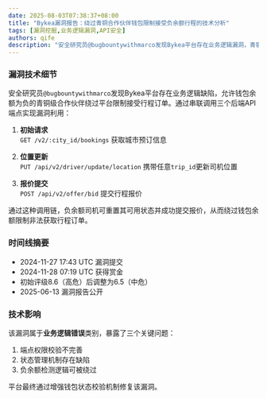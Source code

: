 ```yaml
---
date: 2025-08-03T07:38:37+08:00
title: "Bykea漏洞报告：绕过青铜合作伙伴钱包限制接受负余额行程的技术分析"
tags: [漏洞挖掘,业务逻辑漏洞,API安全]
authors: qife
description: "安全研究员@bugbountywithmarco发现Bykea平台存在业务逻辑漏洞，青铜级合作伙伴可通过串联三个后端API端点绕过钱包负余额限制，实现异常接单。该漏洞涉及GET/PUT/POST请求的链式调用，最终获得平台2000美元漏洞赏金。"
---
```


### 漏洞技术细节

安全研究员`@bugbountywithmarco`发现Bykea平台存在业务逻辑缺陷，允许钱包余额为负的青铜级合作伙伴绕过平台限制接受行程订单。通过串联调用三个后端API端点实现漏洞利用：

1. **初始请求**  
   `GET /v2/:city_id/bookings` 获取城市预订信息

2. **位置更新**  
   `PUT /api/v2/driver/update/location` 携带任意`trip_id`更新司机位置

3. **报价提交**  
   `POST /api/v2/offer/bid` 提交行程报价

通过这种调用链，负余额司机可重置其可用状态并成功提交报价，从而绕过钱包余额限制非法获取行程订单。

### 时间线摘要
- 2024-11-27 17:43 UTC 漏洞提交
- 2024-11-28 07:19 UTC 获得赏金
- 初始评级8.6（高危）后调整为6.5（中危）
- 2025-06-13 漏洞报告公开

### 技术影响
该漏洞属于**业务逻辑错误**类别，暴露了三个关键问题：
1. 端点权限校验不完善
2. 状态管理机制存在缺陷
3. 负余额检测逻辑可被绕过

平台最终通过增强钱包状态校验机制修复该漏洞。